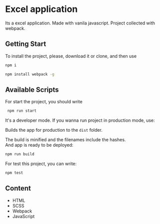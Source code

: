 # Excel application
Its a excel application. Made with vanila javascript.
Project collected with webpack.

## Getting Start

To install the project, please, download it or clone, and then use
```sh
npm i
```
```sh
npm install webpack -g
```

## Available Scripts

For start the project, you should write

```sh
 npm run start
```
It's a developer mode.
If you wanna run project in production mode, use:


Builds the app for production to the `dist` folder. <br />

The build is minified and the filenames include the hashes. <br />
And app is ready to be deployed:

```sh
npm run build
```

For test this project, you can write: 

```sh
npm test
```

## Content

* HTML
* SCSS
* Webpack
* JavaScript

